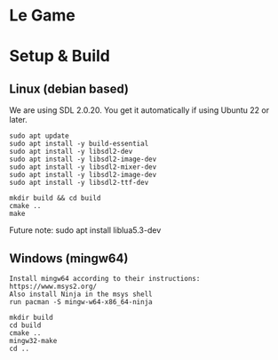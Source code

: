 # Le Game

# Setup & Build

## Linux (debian based)
We are using SDL 2.0.20.
You get it automatically if using Ubuntu 22 or later.
```
sudo apt update
sudo apt install -y build-essential
sudo apt install -y libsdl2-dev
sudo apt install -y libsdl2-image-dev
sudo apt install -y libsdl2-mixer-dev
sudo apt install -y libsdl2-image-dev
sudo apt install -y libsdl2-ttf-dev
```

```
mkdir build && cd build
cmake ..
make
```

Future note:
sudo apt install liblua5.3-dev

## Windows (mingw64)
```
Install mingw64 according to their instructions:
https://www.msys2.org/
Also install Ninja in the msys shell
run pacman -S mingw-w64-x86_64-ninja
```

```
mkdir build
cd build
cmake ..
mingw32-make
cd ..
```
